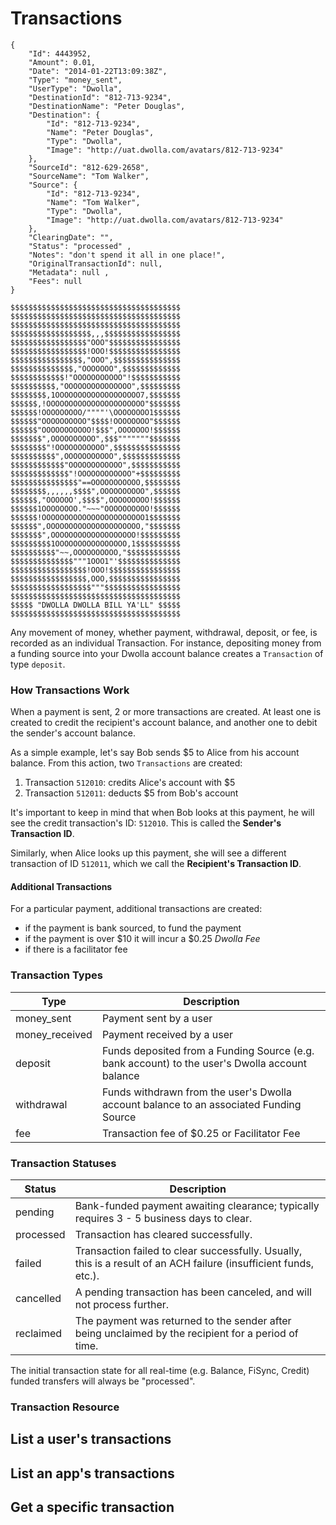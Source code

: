 # Transactions
```always
{
    "Id": 4443952,
    "Amount": 0.01,
    "Date": "2014-01-22T13:09:38Z",
    "Type": "money_sent",
    "UserType": "Dwolla",
    "DestinationId": "812-713-9234",
    "DestinationName": "Peter Douglas",
    "Destination": {
        "Id": "812-713-9234",
        "Name": "Peter Douglas",
        "Type": "Dwolla",
        "Image": "http://uat.dwolla.com/avatars/812-713-9234"
    },
    "SourceId": "812-629-2658",
    "SourceName": "Tom Walker",
    "Source": {
        "Id": "812-713-9234",
        "Name": "Tom Walker",
        "Type": "Dwolla",
        "Image": "http://uat.dwolla.com/avatars/812-713-9234"
    },
    "ClearingDate": "",
    "Status": "processed" ,
    "Notes": "don't spend it all in one place!",
    "OriginalTransactionId": null,
    "Metadata": null ,
    "Fees": null
}
```
```
$$$$$$$$$$$$$$$$$$$$$$$$$$$$$$$$$$$$$$
$$$$$$$$$$$$$$$$$$$$$$$$$$$$$$$$$$$$$$
$$$$$$$$$$$$$$$$$$$$$$$$$$$$$$$$$$$$$$
$$$$$$$$$$$$$$$$$$,,,$$$$$$$$$$$$$$$$$
$$$$$$$$$$$$$$$$$"OOO"$$$$$$$$$$$$$$$$
$$$$$$$$$$$$$$$$$!OOO!$$$$$$$$$$$$$$$$
$$$$$$$$$$$$$$$$,"OOO",$$$$$$$$$$$$$$$
$$$$$$$$$$$$$$,"OOOOOOO",$$$$$$$$$$$$$
$$$$$$$$$$$$!"OOOOOOOOOOO"!$$$$$$$$$$$
$$$$$$$$$$,"OOOOOOOOOOOOOOO",$$$$$$$$$
$$$$$$$$,1OOOOOOOOOOOOOOOOOOO7,$$$$$$$
$$$$$$,!OOOOOOOOOOOOOOOOOOOOOO"$$$$$$$
$$$$$$!OOOOOOOOO/""""'\OOOOOOOO1$$$$$$
$$$$$$"OOOOOOOOOO"$$$$!OOOOOOOO"$$$$$$
$$$$$$"OOOOOOOOOOO!$$$",OOOOOOO!$$$$$$
$$$$$$$",OOOOOOOOOO",$$$"""""""$$$$$$$
$$$$$$$$"!OOOOOOOOOOO",$$$$$$$$$$$$$$$
$$$$$$$$$$",OOOOOOOOOOO",$$$$$$$$$$$$$
$$$$$$$$$$$$"OOOOOOOOOOOO",$$$$$$$$$$$
$$$$$$$$$$$$$"!OOOOOOOOOOOO"+$$$$$$$$$
$$$$$$$$$$$$$$$"==OOOOOOOOOOO,$$$$$$$$
$$$$$$$$,,,,,,$$$$",OOOOOOOOOO",$$$$$$
$$$$$$,"OOOOOO',$$$$",OOOOOOOOO!$$$$$$
$$$$$$1OOOOOOOO."~~~"OOOOOOOOOO!$$$$$$
$$$$$$!OOOOOOOOOOOOOOOOOOOOOOO1$$$$$$$
$$$$$$",OOOOOOOOOOOOOOOOOOOOO,"$$$$$$$
$$$$$$$",OOOOOOOOOOOOOOOOOOO!$$$$$$$$$
$$$$$$$$$1OOOOOOOOOOOOOOOO,1$$$$$$$$$$
$$$$$$$$$$"~~,OOOOOOOOOO,"$$$$$$$$$$$$
$$$$$$$$$$$$$$"""1OOO1"'$$$$$$$$$$$$$$
$$$$$$$$$$$$$$$$$!OOO!$$$$$$$$$$$$$$$$
$$$$$$$$$$$$$$$$$,OOO,$$$$$$$$$$$$$$$$
$$$$$$$$$$$$$$$$$$"""$$$$$$$$$$$$$$$$$
$$$$$$$$$$$$$$$$$$$$$$$$$$$$$$$$$$$$$$
$$$$$ "DWOLLA DWOLLA BILL YA'LL" $$$$$
$$$$$$$$$$$$$$$$$$$$$$$$$$$$$$$$$$$$$$
```

Any movement of money, whether payment, withdrawal, deposit, or fee, is recorded as an individual Transaction.  For instance, depositing money from a funding source into your Dwolla account balance creates a `Transaction` of type `deposit`.

### How Transactions Work
When a payment is sent, 2 or more transactions are created.  At least one is created to credit the recipient's account balance, and another one to debit the sender's account balance.  

As a simple example, let's say Bob sends $5 to Alice from his account balance.  From this action, two `Transactions` are created:

 1. Transaction `512010`: credits Alice's account with $5
 2. Transaction `512011`: deducts $5 from Bob's account

It's important to keep in mind that when Bob looks at this payment, he will see the credit transaction's ID: `512010`.  This is called the __Sender's Transaction ID__. 

Similarly, when Alice looks up this payment, she will see a different transaction of ID `512011`, which we call the __Recipient's Transaction ID__.

#### Additional Transactions
For a particular payment, additional transactions are created: 

 - if the payment is bank sourced, to fund the payment
 - if the payment is over $10 it will incur a $0.25 _Dwolla Fee_
 - if there is a facilitator fee

### Transaction Types

Type | Description
-----------------|------------
money_sent | Payment sent by a user
money_received | Payment received by a user
deposit | Funds deposited from a Funding Source (e.g. bank account) to the user's Dwolla account balance
withdrawal | Funds withdrawn from the user's Dwolla account balance to an associated Funding Source
fee | Transaction fee of $0.25 or Facilitator Fee

### Transaction Statuses

Status | Description
-------|------------
pending | Bank-funded payment awaiting clearance; typically requires 3 - 5 business days to clear.
processed | Transaction has cleared successfully.
failed | Transaction failed to clear successfully.  Usually, this is a result of an ACH failure (insufficient funds, etc.).
cancelled | A pending transaction has been canceled, and will not process further.
reclaimed | The payment was returned to the sender after being unclaimed by the recipient for a period of time.

<aside class="notice">The initial transaction state for all real-time (e.g. Balance, FiSync, Credit) funded transfers will always be "processed".</aside>

### Transaction Resource


## List a user's transactions

## List an app's transactions 

## Get a specific transaction